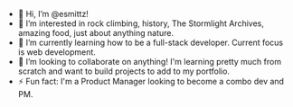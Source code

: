 - 👋 Hi, I’m @esmittz!
- 👀 I’m interested in rock climbing, history, The Stormlight Archives, amazing food, just about anything nature.
- 🌱 I’m currently learning how to be a full-stack developer. Current focus is web development.
- 💞️ I’m looking to collaborate on anything! I'm learning pretty much from scratch and want to build projects to add to my portfolio. 
- ⚡ Fun fact: I'm a Product Manager looking to become a combo dev and PM.

<!---
esmittz/esmittz is a ✨ special ✨ repository because its `README.md` (this file) appears on your GitHub profile.
You can click the Preview link to take a look at your changes.
--->
